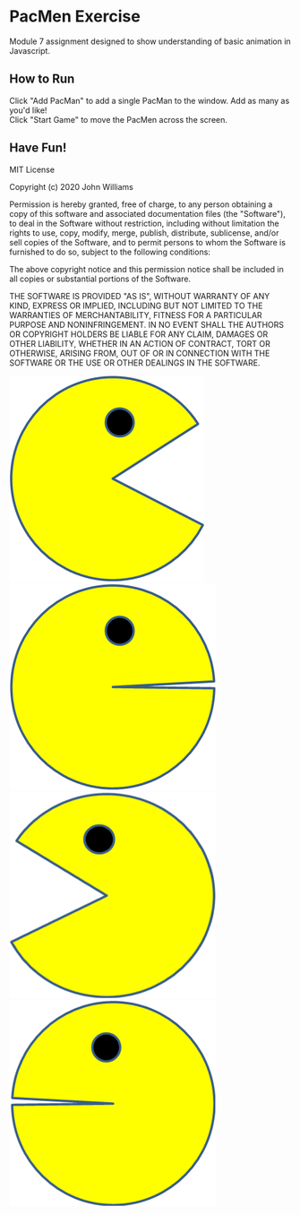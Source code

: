 # PacMen Exercise

Module 7 assignment designed to show understanding of basic animation in Javascript. 

## How to Run

Click "Add PacMan" to add a single PacMan to the window. Add as many as you'd like!
<br>
Click "Start Game" to move the PacMen across the screen.

## Have Fun!

MIT License

Copyright (c) 2020 John Williams

Permission is hereby granted, free of charge, to any person obtaining a copy
of this software and associated documentation files (the "Software"), to deal
in the Software without restriction, including without limitation the rights
to use, copy, modify, merge, publish, distribute, sublicense, and/or sell
copies of the Software, and to permit persons to whom the Software is
furnished to do so, subject to the following conditions:

The above copyright notice and this permission notice shall be included in all
copies or substantial portions of the Software.

THE SOFTWARE IS PROVIDED "AS IS", WITHOUT WARRANTY OF ANY KIND, EXPRESS OR
IMPLIED, INCLUDING BUT NOT LIMITED TO THE WARRANTIES OF MERCHANTABILITY,
FITNESS FOR A PARTICULAR PURPOSE AND NONINFRINGEMENT. IN NO EVENT SHALL THE
AUTHORS OR COPYRIGHT HOLDERS BE LIABLE FOR ANY CLAIM, DAMAGES OR OTHER
LIABILITY, WHETHER IN AN ACTION OF CONTRACT, TORT OR OTHERWISE, ARISING FROM,
OUT OF OR IN CONNECTION WITH THE SOFTWARE OR THE USE OR OTHER DEALINGS IN THE
SOFTWARE.

<img src="PacMan1.png">
<img src="PacMan2.png">
<img src="PacMan3.png">
<img src="PacMan4.png">
